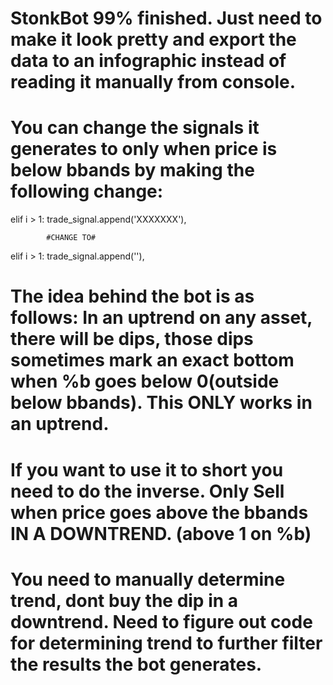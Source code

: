 # StonkBot 99% finished. Just need to make it look pretty and export the data to an infographic instead of reading it manually from console. 
# You can change the signals it generates to only when price is below bbands by making the following change:

elif i > 1:
                trade_signal.append('XXXXXXX'),
                
            #CHANGE TO#
            
elif i > 1:
                trade_signal.append(''),
                
# The idea behind the bot is as follows: In an uptrend on any asset, there will be dips, those dips sometimes mark an exact bottom when %b goes below 0(outside below bbands). This ONLY works in an uptrend. 

# If you want to use it to short you need to do the inverse. Only Sell when price goes above the bbands IN A DOWNTREND. (above 1 on %b)

# You need to manually determine trend, dont buy the dip in a downtrend. Need to figure out code for determining trend to further filter the results the bot generates. 
